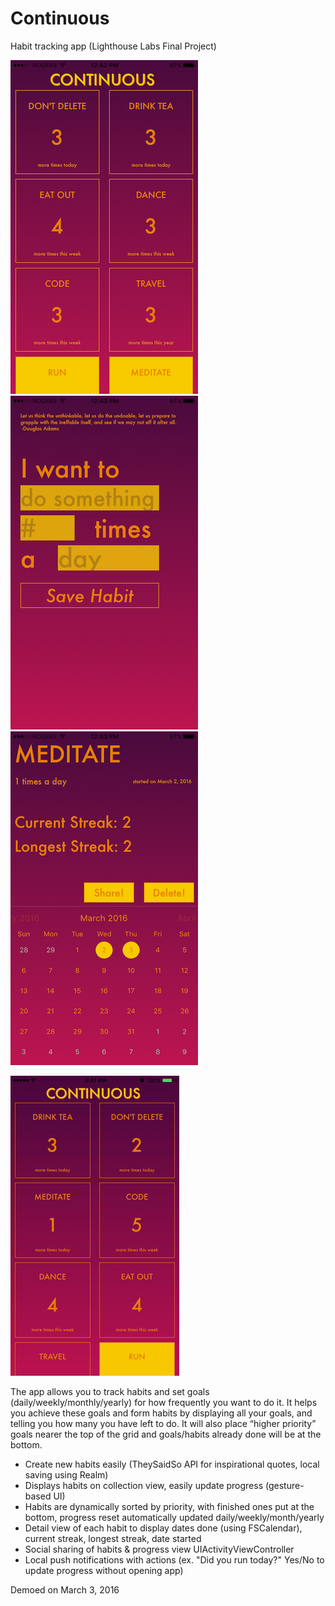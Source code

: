 # Continuous
Habit tracking app (Lighthouse Labs Final Project)

![Continuous1](continuous1.PNG) ![Continuous2](continuous2.PNG) ![Continuous3](continuous3.PNG)

![ContinuousGif](continuous.gif)

The app allows you to track habits and set goals (daily/weekly/monthly/yearly) for how frequently you want to do it. It helps you achieve these goals and form habits by displaying all your goals, and telling you how many you have left to do. It will also place “higher priority” goals nearer the top of the grid and goals/habits already done will be at the bottom. 

- Create new habits easily (TheySaidSo API for inspirational quotes, local saving using Realm)
- Displays habits on collection view, easily update progress (gesture-based UI)
- Habits are dynamically sorted by priority, with finished ones put at the bottom, progress reset automatically updated daily/weekly/month/yearly
- Detail view of each habit to display dates done (using FSCalendar), current streak, longest streak, date started
- Social sharing of habits & progress view UIActivityViewController
- Local push notifications with actions (ex. "Did you run today?" Yes/No to update progress without opening app)

Demoed on March 3, 2016

